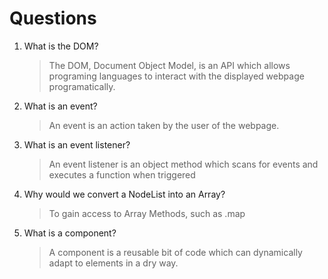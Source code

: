 # Questions

1. What is the DOM?
    >The DOM, Document Object Model, is an API which allows programing languages to interact with the displayed webpage programatically. 
2. What is an event?
    >An event is an action taken by the user of the webpage. 
3. What is an event listener?
    >An event listener is an object method which scans for events and executes a function when triggered
4. Why would we convert a NodeList into an Array?
    >To gain access to Array Methods, such as .map
5. What is a component? 
    >A component is a reusable bit of code which can dynamically adapt to elements in a dry way. 

